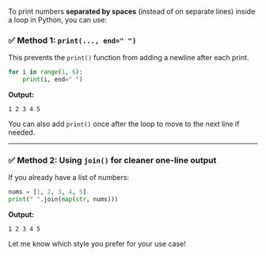To print numbers **separated by spaces** (instead of on separate lines) inside a loop in Python, you can use:

### ✅ Method 1: `print(..., end=" ")`

This prevents the `print()` function from adding a newline after each print.

```python
for i in range(1, 6):
    print(i, end=" ")
```

**Output:**

```
1 2 3 4 5 
```

You can also add `print()` once after the loop to move to the next line if needed.

---

### ✅ Method 2: Using `join()` for cleaner one-line output

If you already have a list of numbers:

```python
nums = [1, 2, 3, 4, 5]
print(" ".join(map(str, nums)))
```

**Output:**

```
1 2 3 4 5
```

Let me know which style you prefer for your use case!
